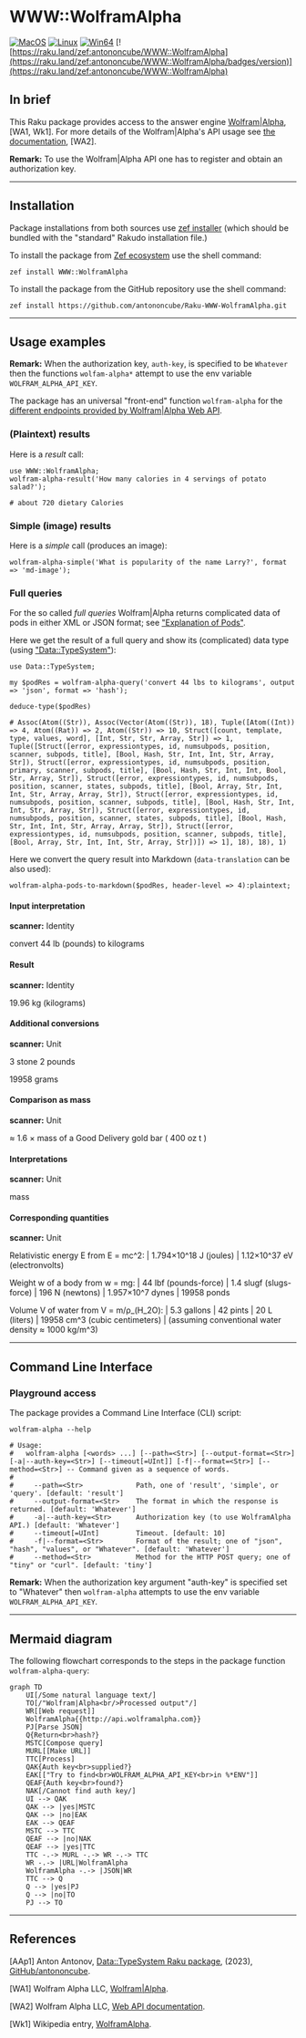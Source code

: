 # WWW::WolframAlpha

[![MacOS](https://github.com/antononcube/Raku-WWW-WolframAlpha/actions/workflows/macos.yml/badge.svg)](https://github.com/antononcube/Raku-WWW-WolframAlpha/actions/workflows/macos.yml)
[![Linux](https://github.com/antononcube/Raku-WWW-WolframAlpha/actions/workflows/linux.yml/badge.svg)](https://github.com/antononcube/Raku-WWW-WolframAlpha/actions/workflows/linux.yml)
[![Win64](https://github.com/antononcube/Raku-WWW-WolframAlpha/actions/workflows/windows.yml/badge.svg)](https://github.com/antononcube/Raku-WWW-WolframAlpha/actions/workflows/windows.yml)
[![https://raku.land/zef:antononcube/WWW::WolframAlpha](https://raku.land/zef:antononcube/WWW::WolframAlpha/badges/version)](https://raku.land/zef:antononcube/WWW::WolframAlpha)

## In brief

This Raku package provides access to the answer engine [Wolfram|Alpha](https://www.wolframalpha.com), [WA1, Wk1].
For more details of the Wolfram|Alpha's API usage see [the documentation](https://products.wolframalpha.com/api/documentation), [WA2].

**Remark:** To use the Wolfram|Alpha API one has to register and obtain an authorization key.


-----

## Installation

Package installations from both sources use [zef installer](https://github.com/ugexe/zef)
(which should be bundled with the "standard" Rakudo installation file.)

To install the package from [Zef ecosystem](https://raku.land/) use the shell command:

```
zef install WWW::WolframAlpha
```

To install the package from the GitHub repository use the shell command:

```
zef install https://github.com/antononcube/Raku-WWW-WolframAlpha.git
```

----

## Usage examples

**Remark:** When the authorization key, `auth-key`, is specified to be `Whatever`
then the functions `wolfam-alpha*` attempt to use the env variable `WOLFRAM_ALPHA_API_KEY`.

The package has an universal "front-end" function `wolfram-alpha` for the 
[different endpoints provided by Wolfram|Alpha Web API](https://products.wolframalpha.com/api/documentation).

### (Plaintext) results

Here is a _result_ call:

```perl6
use WWW::WolframAlpha;
wolfram-alpha-result('How many calories in 4 servings of potato salad?');
```
```
# about 720 dietary Calories
```

### Simple (image) results

Here is a _simple_ call (produces an image):

```perl6, results=asis
wolfram-alpha-simple('What is popularity of the name Larry?', format => 'md-image');
```

### Full queries

For the so called *full queries* Wolfram|Alpha returns complicated data of pods in either XML or JSON format;
see ["Explanation of Pods"](https://products.wolframalpha.com/api/documentation?scrollTo=explanation-of-pods).

Here we get the result of a full query and show its (complicated) data type (using ["Data::TypeSystem"](https://raku.land/zef:antononcube/Data::TypeSystem)):

```perl6
use Data::TypeSystem;

my $podRes = wolfram-alpha-query('convert 44 lbs to kilograms', output => 'json', format => 'hash');

deduce-type($podRes)
```
```
# Assoc(Atom((Str)), Assoc(Vector(Atom((Str)), 18), Tuple([Atom((Int)) => 4, Atom((Rat)) => 2, Atom((Str)) => 10, Struct([count, template, type, values, word], [Int, Str, Str, Array, Str]) => 1, Tuple([Struct([error, expressiontypes, id, numsubpods, position, scanner, subpods, title], [Bool, Hash, Str, Int, Int, Str, Array, Str]), Struct([error, expressiontypes, id, numsubpods, position, primary, scanner, subpods, title], [Bool, Hash, Str, Int, Int, Bool, Str, Array, Str]), Struct([error, expressiontypes, id, numsubpods, position, scanner, states, subpods, title], [Bool, Array, Str, Int, Int, Str, Array, Array, Str]), Struct([error, expressiontypes, id, numsubpods, position, scanner, subpods, title], [Bool, Hash, Str, Int, Int, Str, Array, Str]), Struct([error, expressiontypes, id, numsubpods, position, scanner, states, subpods, title], [Bool, Hash, Str, Int, Int, Str, Array, Array, Str]), Struct([error, expressiontypes, id, numsubpods, position, scanner, subpods, title], [Bool, Array, Str, Int, Int, Str, Array, Str])]) => 1], 18), 18), 1)
```

Here we convert the query result into Markdown (`data-translation` can be also used):

```perl6, results=asis
wolfram-alpha-pods-to-markdown($podRes, header-level => 4):plaintext;
```
#### Input interpretation

**scanner:** Identity





convert 44 lb (pounds) to kilograms

#### Result

**scanner:** Identity





19.96 kg (kilograms)

#### Additional conversions

**scanner:** Unit





3 stone 2 pounds





19958 grams

#### Comparison as mass

**scanner:** Unit





 ≈ 1.6 × mass of a Good Delivery gold bar ( 400 oz t )

#### Interpretations

**scanner:** Unit





mass

#### Corresponding quantities

**scanner:** Unit





Relativistic energy E from E = mc^2:
 | 1.794×10^18 J (joules)
 | 1.12×10^37 eV (electronvolts)





Weight w of a body from w = mg:
 | 44 lbf (pounds-force)
 | 1.4 slugf (slugs-force)
 | 196 N (newtons)
 | 1.957×10^7 dynes
 | 19958 ponds





Volume V of water from V = m/ρ_(H_2O):
 | 5.3 gallons
 | 42 pints
 | 20 L (liters)
 | 19958 cm^3 (cubic centimeters)
 | (assuming conventional water density ≈ 1000 kg/m^3)


-------

## Command Line Interface

### Playground access

The package provides a Command Line Interface (CLI) script:

```shell
wolfram-alpha --help
```
```
# Usage:
#   wolfram-alpha [<words> ...] [--path=<Str>] [--output-format=<Str>] [-a|--auth-key=<Str>] [--timeout[=UInt]] [-f|--format=<Str>] [--method=<Str>] -- Command given as a sequence of words.
#   
#     --path=<Str>             Path, one of 'result', 'simple', or 'query'. [default: 'result']
#     --output-format=<Str>    The format in which the response is returned. [default: 'Whatever']
#     -a|--auth-key=<Str>      Authorization key (to use WolframAlpha API.) [default: 'Whatever']
#     --timeout[=UInt]         Timeout. [default: 10]
#     -f|--format=<Str>        Format of the result; one of "json", "hash", "values", or "Whatever". [default: 'Whatever']
#     --method=<Str>           Method for the HTTP POST query; one of "tiny" or "curl". [default: 'tiny']
```


**Remark:** When the authorization key argument "auth-key" is specified set to "Whatever"
then `wolfram-alpha` attempts to use the env variable `WOLFRAM_ALPHA_API_KEY`.


--------

## Mermaid diagram

The following flowchart corresponds to the steps in the package function `wolfram-alpha-query`:

```mermaid
graph TD
	UI[/Some natural language text/]
	TO[/"Wolfram|Alpha<br/>Processed output"/]
	WR[[Web request]]
	WolframAlpha{{http://api.wolframalpha.com}}
	PJ[Parse JSON]
	Q{Return<br>hash?}
	MSTC[Compose query]
	MURL[[Make URL]]
	TTC[Process]
	QAK{Auth key<br>supplied?}
	EAK[["Try to find<br>WOLFRAM_ALPHA_API_KEY<br>in %*ENV"]]
	QEAF{Auth key<br>found?}
	NAK[/Cannot find auth key/]
	UI --> QAK
	QAK --> |yes|MSTC
	QAK --> |no|EAK
	EAK --> QEAF
	MSTC --> TTC
	QEAF --> |no|NAK
	QEAF --> |yes|TTC
	TTC -.-> MURL -.-> WR -.-> TTC
	WR -.-> |URL|WolframAlpha 
	WolframAlpha -.-> |JSON|WR
	TTC --> Q 
	Q --> |yes|PJ
	Q --> |no|TO
	PJ --> TO
```

--------

## References

[AAp1] Anton Antonov,
[Data::TypeSystem Raku package](https://github.com/antononcube/Raku-Data-TypeSystem),
(2023),
[GitHub/antononcube](https://github.com/antononcube).

[WA1] Wolfram Alpha LLC, [Wolfram|Alpha](https://www.wolframalpha.com). 

[WA2] Wolfram Alpha LLC, [Web API documentation](https://products.wolframalpha.com/api/documentation).

[Wk1] Wikipedia entry, [WolframAlpha](https://en.wikipedia.org/wiki/WolframAlpha).